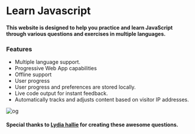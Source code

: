 # Learn Javascript
#### This website is designed to help you practice and learn JavaScript through various questions and exercises in multiple languages.

### Features
- Multiple language support.
- Progressive Web App capabilities
- Offline support
- User progress
- User progress and preferences are stored locally.
- Live code output for instant feedback.
- Automatically tracks and adjusts content based on visitor IP addresses.


![og](https://github.com/divyamdotfoo/learn-javascript/assets/148679569/b3aa63d2-c829-4bb6-bee1-16d3e3a39984)

#### Special thanks to [Lydia hallie](https://github.com/lydiahallie/javascript-questions/) for creating these awesome questions.
